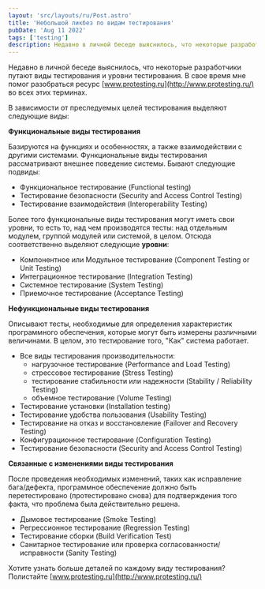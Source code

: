 ```yaml
---
layout: 'src/layouts/ru/Post.astro'
title: 'Небольшой ликбез по видам тестирования'
pubDate: 'Aug 11 2022'
tags: ['testing']
description: Недавно в личной беседе выяснилось, что некоторые разработчики путают виды тестирования и уровни тестирования. В свое время мне помог разобраться ресурс www.protesting.ru во всех этих терминах. В зависимости от преследуемых целей тестирования выделяют следующие виды…
---
```


Недавно в личной беседе выяснилось, что некоторые разработчики путают виды тестирования и уровни тестирования. В свое время мне помог разобраться ресурс [www.protesting.ru](http://www.protesting.ru/) во всех этих терминах.

В зависимости от преследуемых целей тестирования выделяют следующие виды:

**Функциональные виды тестирования**

Базируются на функциях и особенностях, а также взаимодействии с другими системами. Функциональные виды тестирования рассматривают внешнее поведение системы. Бывают следующие подвиды:

- Функциональное тестирование (Functional testing)
- Тестирование безопасности (Security and Access Control Testing)
- Тестирование взаимодействия (Interoperability Testing)

Более того функциональные виды тестирования могут иметь свои уровни, то есть то, над чем производятся тесты: над отдельным модулем, группой модулей или системой, в целом. Отсюда соответственно выделяют следующие **уровни**:

- Компонентное или Модульное тестирование (Component Testing or Unit Testing)
- Интеграционное тестирование (Integration Testing)
- Системное тестирование (System Testing)
- Приемочное тестирование (Acceptance Testing)

**Нефункциональные виды тестирования**

Описывают тесты, необходимые для определения характеристик программного обеспечения, которые могут быть измерены различными величинами. В целом, это тестирование того, "Как" система работает.

- Все виды тестирования производительности:
  - нагрузочное тестирование (Performance and Load Testing)
  - стрессовое тестирование (Stress Testing)
  - тестирование стабильности или надежности (Stability / Reliability Testing)
  - объемное тестирование (Volume Testing)
- Тестирование установки (Installation testing)
- Тестирование удобства пользования (Usability Testing)
- Тестирование на отказ и восстановление (Failover and Recovery Testing)
- Конфигурационное тестирование (Configuration Testing)
- Тестирование безопасности (Security and Access Control Testing)

**Связанные с изменениями виды тестирования**

После проведения необходимых изменений, таких как исправление бага/дефекта, программное обеспечение должно быть перетестировано (протестировано снова) для подтверждения того факта, что проблема была действительно решена.

- Дымовое тестирование (Smoke Testing)
- Регрессионное тестирование (Regression Testing)
- Тестирование сборки (Build Verification Test)
- Санитарное тестирование или проверка согласованности/исправности (Sanity Testing)

Хотите узнать больше деталей по каждому виду тестирования? Полистайте [www.protesting.ru](http://www.protesting.ru/)
